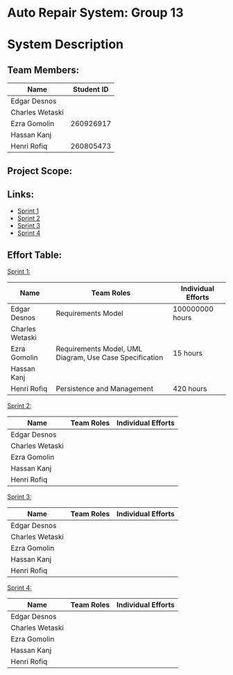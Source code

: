 # Auto Repair System: Group 13

# System Description

## Team Members:

Name            | Student ID         
--------------- |------------------- 
Edgar Desnos    || 
Charles Wetaski ||
Ezra Gomolin    |260926917|                   
Hassan Kanj     ||
Henri Rofiq     |260805473|

## Project Scope:

## Links:
- [Sprint 1](https://github.com/McGill-ECSE321-Winter2021/project-group-13/wiki/Sprint-1) <br>
- [Sprint 2](https://github.com/McGill-ECSE321-Winter2021/project-group-13/wiki/Sprint-2) <br>
- [Sprint 3](https://github.com/McGill-ECSE321-Winter2021/project-group-13/wiki/Sprint-3) <br>
- [Sprint 4](https://github.com/McGill-ECSE321-Winter2021/project-group-13/wiki/Sprint-4) <br>

## Effort Table:

[Sprint 1:](https://github.com/McGill-ECSE321-Winter2021/project-group-13/wiki/Sprint-1)

Name            | Team Roles         | Individual Efforts
--------------- |------------------- |-------------------
Edgar Desnos    | Requirements Model | 100000000 hours
Charles Wetaski ||
Ezra Gomolin    | Requirements Model, UML Diagram, Use Case Specification |15 hours                   
Hassan Kanj     ||
Henri Rofiq     |Persistence and Management|420 hours

[Sprint 2:](https://github.com/McGill-ECSE321-Winter2021/project-group-13/wiki/Sprint-2)

Name            | Team Roles         | Individual Efforts
--------------- |------------------- |-------------------
Edgar Desnos    || 
Charles Wetaski ||
Ezra Gomolin    ||                   
Hassan Kanj     ||
Henri Rofiq     ||

[Sprint 3:](https://github.com/McGill-ECSE321-Winter2021/project-group-13/wiki/Sprint-3)

Name            | Team Roles         | Individual Efforts
--------------- |------------------- |-------------------
Edgar Desnos    || 
Charles Wetaski ||
Ezra Gomolin    ||                   
Hassan Kanj     ||
Henri Rofiq     ||

[Sprint 4:](https://github.com/McGill-ECSE321-Winter2021/project-group-13/wiki/Sprint-4)

Name            | Team Roles         | Individual Efforts
--------------- |------------------- |-------------------
Edgar Desnos    || 
Charles Wetaski ||
Ezra Gomolin    ||                   
Hassan Kanj     ||
Henri Rofiq     ||


